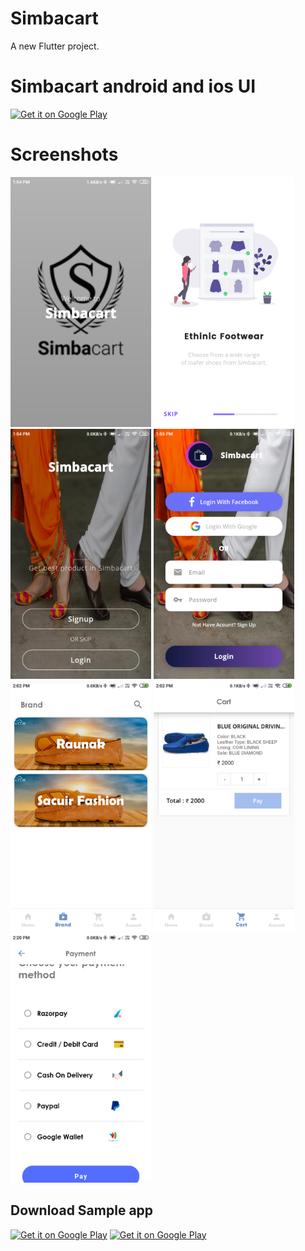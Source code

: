 # Simbacart

A new Flutter project.

# Simbacart android and ios UI

<a href=''><img alt='Get it on Google Play' src='https://play.google.com/intl/en_us/badges/images/generic/en_badge_web_generic.png' height="50px"/></a>


# Screenshots

<img src='s/1.png' height="400px"/>
<img src='s/2.png' height="400px"/>
<img src='s/3.png' height="400px"/>
<img src='s/4.png' height="400px"/>
<img src='s/5.png' height="400px"/>
<img src='s/6.png' height="400px"/>
<img src='s/7.png' height="400px"/>

## Download Sample app
<a href=''><img alt='Get it on Google Play' src='s/p.png' height="50px"/></a>
<a href=''><img alt='Get it on Google Play' src='s/p.png' height="50px"/></a>


